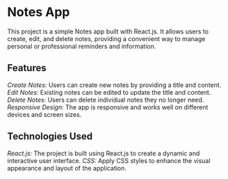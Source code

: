 # Notes App

This project is a simple Notes app built with React.js. It allows users to create, edit, and delete notes, providing a convenient way to manage personal or professional reminders and information.

## Features

*Create Notes:* Users can create new notes by providing a title and content.
*Edit Notes:* Existing notes can be edited to update the title and content.
*Delete Notes:* Users can delete individual notes they no longer need.
*Responsive Design:* The app is responsive and works well on different devices and screen sizes.

## Technologies Used

*React.js:* The project is built using React.js to create a dynamic and interactive user interface.
*CSS:* Apply CSS styles to enhance the visual appearance and layout of the application.
